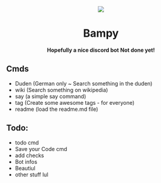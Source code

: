 <div align=center>
    <a href="">
        <img src="https://cdn.discordapp.com/attachments/528334474895949840/544109119741755392/BampyIMG.png"</img>
    </a>
    <h1>Bampy</h1>
    <strong>Hopefully a nice discord bot</strong>
    <strong>Not done yet!</strong>
</div>

## Cmds
- Duden (German only ~ Search something in the duden)
- wiki (Search something on wikipedia)
- say (a simple say command)
- tag (Create some awesome tags - for everyone)
- readme (load the readme.md file)

## Todo:
- todo cmd
- Save your Code cmd
- add checks
- Bot infos
- Beautiul 
- other stuff lul
